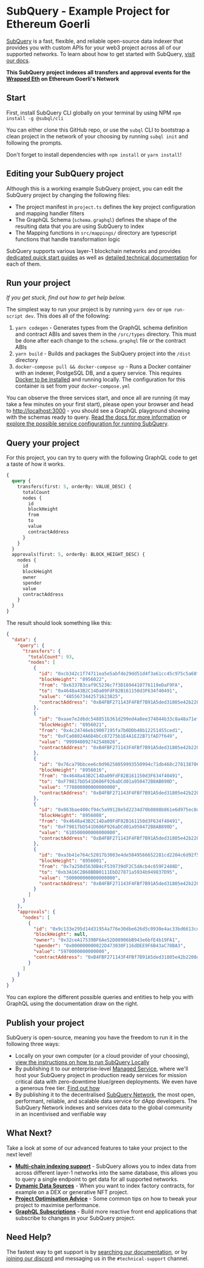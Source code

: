 # SubQuery - Example Project for Ethereum Goerli

[SubQuery](https://subquery.network) is a fast, flexible, and reliable open-source data indexer that provides you with custom APIs for your web3 project across all of our supported networks. To learn about how to get started with SubQuery, [visit our docs](https://academy.subquery.network).

**This SubQuery project indexes all transfers and approval events for the [Wrapped Eth](https://goerli.etherscan.io/address/0xb4fbf271143f4fbf7b91a5ded31805e42b2208d6) on Ethereum Goerli's Network**

## Start

First, install SubQuery CLI globally on your terminal by using NPM `npm install -g @subql/cli`

You can either clone this GitHub repo, or use the `subql` CLI to bootstrap a clean project in the network of your choosing by running `subql init` and following the prompts.

Don't forget to install dependencies with `npm install` or `yarn install`!

## Editing your SubQuery project

Although this is a working example SubQuery project, you can edit the SubQuery project by changing the following files:

- The project manifest in `project.ts` defines the key project configuration and mapping handler filters
- The GraphQL Schema (`schema.graphql`) defines the shape of the resulting data that you are using SubQuery to index
- The Mapping functions in `src/mappings/` directory are typescript functions that handle transformation logic

SubQuery supports various layer-1 blockchain networks and provides [dedicated quick start guides](https://academy.subquery.network/quickstart/quickstart.html) as well as [detailed technical documentation](https://academy.subquery.network/build/introduction.html) for each of them.

## Run your project

_If you get stuck, find out how to get help below._

The simplest way to run your project is by running `yarn dev` or `npm run-script dev`. This does all of the following:

1.  `yarn codegen` - Generates types from the GraphQL schema definition and contract ABIs and saves them in the `/src/types` directory. This must be done after each change to the `schema.graphql` file or the contract ABIs
2.  `yarn build` - Builds and packages the SubQuery project into the `/dist` directory
3.  `docker-compose pull && docker-compose up` - Runs a Docker container with an indexer, PostgeSQL DB, and a query service. This requires [Docker to be installed](https://docs.docker.com/engine/install) and running locally. The configuration for this container is set from your `docker-compose.yml`

You can observe the three services start, and once all are running (it may take a few minutes on your first start), please open your browser and head to [http://localhost:3000](http://localhost:3000) - you should see a GraphQL playground showing with the schemas ready to query. [Read the docs for more information](https://academy.subquery.network/run_publish/run.html) or [explore the possible service configuration for running SubQuery](https://academy.subquery.network/run_publish/references.html).

## Query your project

For this project, you can try to query with the following GraphQL code to get a taste of how it works.

```graphql
{
  query {
    transfers(first: 5, orderBy: VALUE_DESC) {
      totalCount
      nodes {
        id
        blockHeight
        from
        to
        value
        contractAddress
      }
    }
  }
  approvals(first: 5, orderBy: BLOCK_HEIGHT_DESC) {
    nodes {
      id
      blockHeight
      owner
      spender
      value
      contractAddress
    }
  }
}
```

The result should look something like this:

```json
{
  "data": {
    "query": {
      "transfers": {
        "totalCount": 93,
        "nodes": [
          {
            "id": "0xcb342c1f74711ea5e5abfde29dd51d4f3a61cc45c975c5a68f241ee122a4a959",
            "blockHeight": "8956022",
            "from": "0x6337B3caf9C5236c7f3D1694410776119eDaF9FA",
            "to": "0x4648a43B2C14Da09FdF82B161150d3F634f40491",
            "value": "4855673442571623825",
            "contractAddress": "0xB4FBF271143F4FBf7B91A5ded31805e42b2208d6"
          },
          {
            "id": "0xaae7e2d6dc548851b361d299ed4a8ee374044b33c8a48a71ef964ab3680a5874",
            "blockHeight": "8956021",
            "from": "0x4c24746eb19007195fa7b0DDb48b12251455ced1",
            "to": "0xFCa08024A6D4bCc87275b1E4A1E22B71fAD7f649",
            "value": "999940092742548026",
            "contractAddress": "0xB4FBF271143F4FBf7B91A5ded31805e42b2208d6"
          },
          {
            "id": "0x76ca79bbcee6c0d96250859993550994c71db468c2781387069fce0fdfb8e5e4",
            "blockHeight": "8956016",
            "from": "0x4648a43B2C14Da09FdF82B161150d3F634f40491",
            "to": "0xF79817bD541D686F926aDCd01a950472B8AB890D",
            "value": "778800000000000000",
            "contractAddress": "0xB4FBF271143F4FBf7B91A5ded31805e42b2208d6"
          },
          {
            "id": "0x063bae400cf94c5a99128e5d2234d70b0808b861e6d975ec8d749405815255c2",
            "blockHeight": "8956008",
            "from": "0x4648a43B2C14Da09FdF82B161150d3F634f40491",
            "to": "0xF79817bD541D686F926aDCd01a950472B8AB890D",
            "value": "610500000000000000",
            "contractAddress": "0xB4FBF271143F4FBf7B91A5ded31805e42b2208d6"
          },
          {
            "id": "0xa3b41e764c52017b3003e4de5049566652281cd2204c6d92f5e44d1f09032c54",
            "blockHeight": "8956001",
            "from": "0x7a250d5630B4cF539739dF2C5dAcb4c659F2488D",
            "to": "0xb3A16C2B68BBB0111EbD27871a5934b949837D95",
            "value": "500000000000000000",
            "contractAddress": "0xB4FBF271143F4FBf7B91A5ded31805e42b2208d6"
          }
        ]
      }
    },
    "approvals": {
      "nodes": [
        {
          "id": "0x9c133e295d14d31954a776e30dbe626d5c0930e4ac33bd6613cdd1bd2618fb53",
          "blockHeight": null,
          "owner": "0x32ceA17539BF6Ae52D08906bB943e6bfE4b19FA1",
          "spender": "0x000000000022D473030F116dDEE9F6B43aC78BA3",
          "value": "5970000000000000",
          "contractAddress": "0xB4FBF271143F4FBf7B91A5ded31805e42b2208d6"
        }
      ]
    }
  }
}
```

You can explore the different possible queries and entities to help you with GraphQL using the documentation draw on the right.

## Publish your project

SubQuery is open-source, meaning you have the freedom to run it in the following three ways:

- Locally on your own computer (or a cloud provider of your choosing), [view the instructions on how to run SubQuery Locally](https://academy.subquery.network/run_publish/run.html)
- By publishing it to our enterprise-level [Managed Service](https://managedservice.subquery.network), where we'll host your SubQuery project in production ready services for mission critical data with zero-downtime blue/green deployments. We even have a generous free tier. [Find out how](https://academy.subquery.network/run_publish/publish.html)
- By publishing it to the decentralised [SubQuery Network](https://app.subquery.network), the most open, performant, reliable, and scalable data service for dApp developers. The SubQuery Network indexes and services data to the global community in an incentivised and verifiable way

## What Next?

Take a look at some of our advanced features to take your project to the next level!

- [**Multi-chain indexing support**](https://academy.subquery.network/build/multi-chain.html) - SubQuery allows you to index data from across different layer-1 networks into the same database, this allows you to query a single endpoint to get data for all supported networks.
- [**Dynamic Data Sources**](https://academy.subquery.network/build/dynamicdatasources.html) - When you want to index factory contracts, for example on a DEX or generative NFT project.
- [**Project Optimisation Advice**](https://academy.subquery.network/build/optimisation.html) - Some common tips on how to tweak your project to maximise performance.
- [**GraphQL Subscriptions**](https://academy.subquery.network/run_publish/subscription.html) - Build more reactive front end applications that subscribe to changes in your SubQuery project.

## Need Help?

The fastest way to get support is by [searching our documentation](https://academy.subquery.network), or by [joining our discord](https://discord.com/invite/subquery) and messaging us in the `#technical-support` channel.
